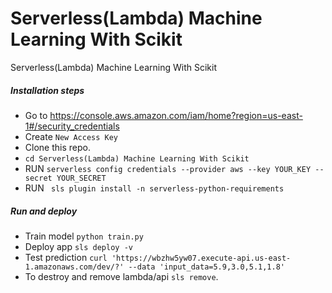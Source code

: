 # Serverless(Lambda) Machine Learning With Scikit
Serverless(Lambda) Machine Learning With Scikit

##### Installation steps
* Go to https://console.aws.amazon.com/iam/home?region=us-east-1#/security_credentials
* Create `New Access Key`
* Clone this repo.
* `cd Serverless(Lambda) Machine Learning With Scikit`
* RUN `serverless config credentials --provider aws --key YOUR_KEY --secret YOUR_SECRET`
* RUN ` sls plugin install -n serverless-python-requirements` 

##### Run and deploy
* Train model `python train.py`
* Deploy app `sls deploy -v`
* Test prediction `curl 'https://wbzhw5yw07.execute-api.us-east-1.amazonaws.com/dev/?' --data 'input_data=5.9,3.0,5.1,1.8'`
* To destroy and remove lambda/api `sls remove`.

